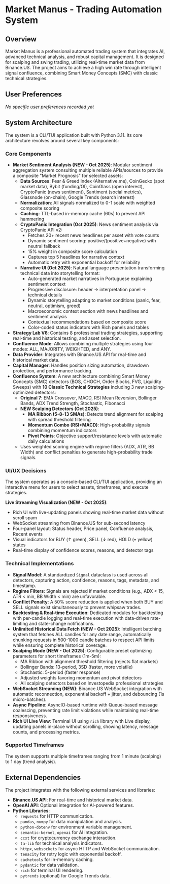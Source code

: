 # Market Manus - Trading Automation System

## Overview
Market Manus is a professional automated trading system that integrates AI, advanced technical analysis, and robust capital management. It is designed for scalping and swing trading, utilizing real-time market data from Binance.US. The project aims to achieve a high win rate through intelligent signal confluence, combining Smart Money Concepts (SMC) with classic technical strategies.

## User Preferences
*No specific user preferences recorded yet*

## System Architecture
The system is a CLI/TUI application built with Python 3.11. Its core architecture revolves around several key components:

### Core Components
- **Market Sentiment Analysis (NEW - Oct 2025)**: Modular sentiment aggregation system consulting multiple reliable APIs/sources to provide a composite "Market Prognosis" for selected assets:
  - **Data Sources**: Fear & Greed Index (Alternative.me), CoinGecko (spot market data), Bybit (funding/OI), CoinGlass (open interest), CryptoPanic (news sentiment), Santiment (social metrics), Glassnode (on-chain), Google Trends (search interest)
  - **Normalization**: All signals normalized to 0-1 scale with weighted composite scoring
  - **Caching**: TTL-based in-memory cache (60s) to prevent API hammering
  - **CryptoPanic Integration (Oct 2025)**: News sentiment analysis via CryptoPanic API v2:
    - Fetches 20+ recent news headlines per asset with vote counts
    - Dynamic sentiment scoring: positive/(positive+negative) with neutral fallback
    - 15% weight in composite score calculation
    - Captures top 5 headlines for narrative context
    - Automatic retry with exponential backoff for reliability
  - **Narrative UI (Oct 2025)**: Natural language presentation transforming technical data into storytelling format:
    - Auto-generated market narratives in Portuguese explaining sentiment context
    - Progressive disclosure: header → interpretation panel → technical details
    - Dynamic storytelling adapting to market conditions (panic, fear, neutral, optimism, greed)
    - Macroeconomic context section with news headlines and sentiment analysis
    - Contextual recommendations based on composite score
    - Color-coded status indicators with Rich panels and tables
- **Strategy Lab V6**: Contains 8 professional trading strategies, supporting real-time and historical testing, and asset selection.
- **Confluence Mode**: Allows combining multiple strategies using four modes: ALL, MAJORITY, WEIGHTED, and ANY.
- **Data Provider**: Integrates with Binance.US API for real-time and historical market data.
- **Capital Manager**: Handles position sizing automation, drawdown protection, and performance tracking.
- **Confluence System**: A new architecture combining Smart Money Concepts (SMC) detectors (BOS, CHOCH, Order Blocks, FVG, Liquidity Sweeps) with **10 Classic Technical Strategies** including 3 new scalping-optimized detectors:
  - **Original 7**: EMA Crossover, MACD, RSI Mean Reversion, Bollinger Bands, ADX Trend Strength, Stochastic, Fibonacci
  - **NEW Scalping Detectors (Oct 2025)**: 
    - **MA Ribbon (5-8-13 SMAs)**: Detects trend alignment for scalping with spread threshold filtering
    - **Momentum Combo (RSI+MACD)**: High-probability signals combining momentum indicators
    - **Pivot Points**: Objective support/resistance levels with automatic daily calculations
  - Uses weighted scoring engine with regime filters (ADX, ATR, BB Width) and conflict penalties to generate high-probability trade signals.

### UI/UX Decisions
The system operates as a console-based CLI/TUI application, providing an interactive menu for users to select assets, timeframes, and execute strategies.

**Live Streaming Visualization (NEW - Oct 2025)**:
- Rich UI with live-updating panels showing real-time market data without scroll spam
- WebSocket streaming from Binance.US for sub-second latency
- Four-panel layout: Status header, Price panel, Confluence analysis, Recent events
- Visual indicators for BUY (↑ green), SELL (↓ red), HOLD (• yellow) states
- Real-time display of confidence scores, reasons, and detector tags

### Technical Implementations
- **Signal Model**: A standardized `Signal` dataclass is used across all detectors, capturing action, confidence, reasons, tags, metadata, and timestamp.
- **Regime Filters**: Signals are rejected if market conditions (e.g., ADX < 15, ATR < min, BB Width < min) are unfavorable.
- **Conflict Penalty**: A 50% score reduction is applied when both BUY and SELL signals exist simultaneously to prevent whipsaw trades.
- **Backtesting & Real-time Execution**: Dedicated modules for backtesting with per-candle logging and real-time execution with data-driven rate-limiting and state-change notifications.
- **Unlimited Historical Data Fetch (NEW - Oct 2025)**: Intelligent batching system that fetches ALL candles for any date range, automatically chunking requests in 500-1000 candle batches to respect API limits while ensuring complete historical coverage.
- **Scalping Mode (NEW - Oct 2025)**: Configurable preset optimizing parameters for short timeframes (1m-5m):
  - MA Ribbon with alignment threshold filtering (rejects flat markets)
  - Bollinger Bands: 13-period, 3SD (faster, more volatile)
  - Stochastic: 5-period (faster response)
  - Adjusted weights favoring momentum and pivot detectors
  - All scalping detectors based on Investopedia professional strategies
- **WebSocket Streaming (NEW)**: Binance.US WebSocket integration with automatic reconnection, exponential backoff + jitter, and debouncing (1s micro-batches).
- **Async Pipeline**: AsyncIO-based runtime with Queue-based message coalescing, preventing rate limit violations while maintaining real-time responsiveness.
- **Rich UI Live View**: Terminal UI using `rich` library with Live display, updating panels in-place without scrolling, showing latency, message counts, and processing metrics.

### Supported Timeframes
The system supports multiple timeframes ranging from 1 minute (scalping) to 1 day (trend analysis).

## External Dependencies
The project integrates with the following external services and libraries:

- **Binance.US API**: For real-time and historical market data.
- **OpenAI API**: Optional integration for AI-powered features.
- **Python Libraries**:
    - `requests` for HTTP communication.
    - `pandas`, `numpy` for data manipulation and analysis.
    - `python-dotenv` for environment variable management.
    - `semantic-kernel`, `openai` for AI integration.
    - `ccxt` for cryptocurrency exchange interaction.
    - `ta-lib` for technical analysis indicators.
    - `httpx`, `websockets` for async HTTP and WebSocket communication.
    - `tenacity` for retry logic with exponential backoff.
    - `cachetools` for in-memory caching.
    - `pydantic` for data validation.
    - `rich` for terminal UI rendering.
    - `pytrends` (optional) for Google Trends data.